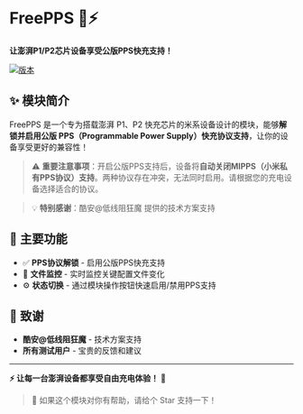 # FreePPS 🔋⚡

**让澎湃P1/P2芯片设备享受公版PPS快充支持！**

[![版本](https://img.shields.io/badge/版本-v1.0.2-brightgreen)](https://github.com/Seyud/FreePPS)

## ✨ 模块简介

FreePPS 是一个专为搭载澎湃 P1、P2 快充芯片的米系设备设计的模块，能够**解锁并启用公版 PPS（Programmable Power Supply）快充协议支持**，让你的设备享受更好的兼容性！

> ⚠️ **重要注意事项**：开启公版PPS支持后，设备将**自动关闭MIPPS（小米私有PPS协议）支持**。两种协议存在冲突，无法同时启用。请根据您的充电设备选择适合的协议。

> 💡 **特别感谢**：酷安@低线阻狂魔 提供的技术方案支持

## 🚀 主要功能

- ✅ **PPS协议解锁** - 启用公版PPS快充支持
- 🔄 **文件监控** - 实时监控关键配置文件变化
- ⚙️ **状态切换** - 通过模块操作按钮快速启用/禁用PPS支持


## 🙏 致谢

- **酷安@低线阻狂魔** - 技术方案支持
- **所有测试用户** - 宝贵的反馈和建议


---

**⚡ 让每一台澎湃设备都享受自由充电体验！** 🔋

> 💝 如果这个模块对你有帮助，请给个 Star 支持一下！